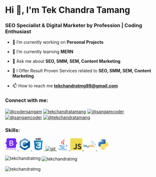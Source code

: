 <h1 align="left">Hi 👋, I'm Tek Chandra Tamang</h1>
<h3 align="left">SEO Specialist & Digital Marketer by Profession | Coding Enthusiast</h3>

- 🔭 I’m currently working on **Personal Projects**

- 🌱 I’m currently learning **MERN**

- 💬 Ask me about **SEO, SMM, SEM, Content Marketing**
- 💬 I Offer Result Proven Services related to **SEO, SMM, SEM, Content Marketing**

- 📫 How to reach me **tekchandratmg89@gmail.com**

<h3 align="left">Connect with me:</h3>
<p align="left">
<a href="https://dev.to/@codersangam" target="blank"><img align="center" src="https://raw.githubusercontent.com/rahuldkjain/github-profile-readme-generator/master/src/images/icons/Social/devto.svg" alt="@codersangam" height="30" width="40" /></a>
<a href="https://linkedin.com/in/tekchandratamang" target="blank"><img align="center" src="https://raw.githubusercontent.com/rahuldkjain/github-profile-readme-generator/master/src/images/icons/Social/linked-in-alt.svg" alt="tekchandratamang" height="30" width="40" /></a>
<a href="https://instagram.com/@sangamcoder" target="blank"><img align="center" src="https://raw.githubusercontent.com/rahuldkjain/github-profile-readme-generator/master/src/images/icons/Social/instagram.svg" alt="@sangamcoder" height="30" width="40" /></a>
<a href="https://medium.com/@sangamcoder" target="blank"><img align="center" src="https://raw.githubusercontent.com/rahuldkjain/github-profile-readme-generator/master/src/images/icons/Social/medium.svg" alt="@sangamcoder" height="30" width="40" /></a>
<a href="https://www.youtube.com/c/@tekchandratamang" target="blank"><img align="center" src="https://raw.githubusercontent.com/rahuldkjain/github-profile-readme-generator/master/src/images/icons/Social/youtube.svg" alt="@tekchandratamang" height="30" width="40" /></a>
</p>

<h3 align="left">Skills:</h3>
<p align="left"> <a href="https://getbootstrap.com" target="_blank" rel="noreferrer"> <img src="https://raw.githubusercontent.com/devicons/devicon/master/icons/bootstrap/bootstrap-plain-wordmark.svg" alt="bootstrap" width="40" height="40"/> </a> <a href="https://www.cprogramming.com/" target="_blank" rel="noreferrer"> <img src="https://raw.githubusercontent.com/devicons/devicon/master/icons/c/c-original.svg" alt="c" width="40" height="40"/> </a> <a href="https://www.w3schools.com/css/" target="_blank" rel="noreferrer"> <img src="https://raw.githubusercontent.com/devicons/devicon/master/icons/css3/css3-original-wordmark.svg" alt="css3" width="40" height="40"/> </a> <a href="https://git-scm.com/" target="_blank" rel="noreferrer"> <img src="https://www.vectorlogo.zone/logos/git-scm/git-scm-icon.svg" alt="git" width="40" height="40"/> </a> <a href="https://www.java.com" target="_blank" rel="noreferrer"> <img src="https://raw.githubusercontent.com/devicons/devicon/master/icons/java/java-original.svg" alt="java" width="40" height="40"/> </a> <a href="https://developer.mozilla.org/en-US/docs/Web/JavaScript" target="_blank" rel="noreferrer"> <img src="https://raw.githubusercontent.com/devicons/devicon/master/icons/javascript/javascript-original.svg" alt="javascript" width="40" height="40"/> </a> <a href="https://www.mysql.com/" target="_blank" rel="noreferrer"> <img src="https://raw.githubusercontent.com/devicons/devicon/master/icons/mysql/mysql-original-wordmark.svg" alt="mysql" width="40" height="40"/> </a> <a href="https://www.python.org" target="_blank" rel="noreferrer"> <img src="https://raw.githubusercontent.com/devicons/devicon/master/icons/python/python-original.svg" alt="python" width="40" height="40"/> </a> </p>

<p><img align="left" src="https://github-readme-stats.vercel.app/api/top-langs?username=tekchandratmg&show_icons=true&locale=en&layout=compact" alt="tekchandratmg" /></p>

<p>&nbsp;<img align="center" src="https://github-readme-stats.vercel.app/api?username=tekchandratmg&show_icons=true&locale=en" alt="tekchandratmg" /></p>

<p><img align="center" src="https://github-readme-streak-stats.herokuapp.com/?user=tekchandratmg&" alt="tekchandratmg" /></p>


